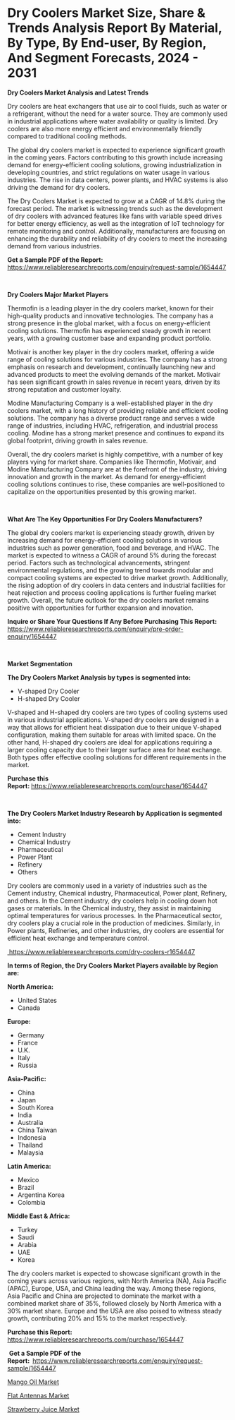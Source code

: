 <p><h1>Dry Coolers Market Size, Share & Trends Analysis Report By Material, By Type, By End-user, By Region, And Segment Forecasts, 2024 - 2031</h1></p><p><strong>Dry Coolers Market Analysis and Latest Trends</strong></p>
<p><p>Dry coolers are heat exchangers that use air to cool fluids, such as water or a refrigerant, without the need for a water source. They are commonly used in industrial applications where water availability or quality is limited. Dry coolers are also more energy efficient and environmentally friendly compared to traditional cooling methods.</p><p>The global dry coolers market is expected to experience significant growth in the coming years. Factors contributing to this growth include increasing demand for energy-efficient cooling solutions, growing industrialization in developing countries, and strict regulations on water usage in various industries. The rise in data centers, power plants, and HVAC systems is also driving the demand for dry coolers.</p><p>The Dry Coolers Market is expected to grow at a CAGR of 14.8% during the forecast period. The market is witnessing trends such as the development of dry coolers with advanced features like fans with variable speed drives for better energy efficiency, as well as the integration of IoT technology for remote monitoring and control. Additionally, manufacturers are focusing on enhancing the durability and reliability of dry coolers to meet the increasing demand from various industries.</p></p>
<p><strong>Get a Sample PDF of the Report:&nbsp;</strong> <a href="https://www.reliableresearchreports.com/enquiry/request-sample/1654447">https://www.reliableresearchreports.com/enquiry/request-sample/1654447</a></p>
<p>&nbsp;</p>
<p><strong>Dry Coolers Major Market Players</strong></p>
<p><p>Thermofin is a leading player in the dry coolers market, known for their high-quality products and innovative technologies. The company has a strong presence in the global market, with a focus on energy-efficient cooling solutions. Thermofin has experienced steady growth in recent years, with a growing customer base and expanding product portfolio.</p><p>Motivair is another key player in the dry coolers market, offering a wide range of cooling solutions for various industries. The company has a strong emphasis on research and development, continually launching new and advanced products to meet the evolving demands of the market. Motivair has seen significant growth in sales revenue in recent years, driven by its strong reputation and customer loyalty.</p><p>Modine Manufacturing Company is a well-established player in the dry coolers market, with a long history of providing reliable and efficient cooling solutions. The company has a diverse product range and serves a wide range of industries, including HVAC, refrigeration, and industrial process cooling. Modine has a strong market presence and continues to expand its global footprint, driving growth in sales revenue.</p><p>Overall, the dry coolers market is highly competitive, with a number of key players vying for market share. Companies like Thermofin, Motivair, and Modine Manufacturing Company are at the forefront of the industry, driving innovation and growth in the market. As demand for energy-efficient cooling solutions continues to rise, these companies are well-positioned to capitalize on the opportunities presented by this growing market.</p></p>
<p>&nbsp;</p>
<p><strong>What Are The Key Opportunities For Dry Coolers Manufacturers?</strong></p>
<p><p>The global dry coolers market is experiencing steady growth, driven by increasing demand for energy-efficient cooling solutions in various industries such as power generation, food and beverage, and HVAC. The market is expected to witness a CAGR of around 5% during the forecast period. Factors such as technological advancements, stringent environmental regulations, and the growing trend towards modular and compact cooling systems are expected to drive market growth. Additionally, the rising adoption of dry coolers in data centers and industrial facilities for heat rejection and process cooling applications is further fueling market growth. Overall, the future outlook for the dry coolers market remains positive with opportunities for further expansion and innovation.</p></p>
<p><strong>Inquire or Share Your Questions If Any Before Purchasing This Report:</strong> <a href="https://www.reliableresearchreports.com/enquiry/pre-order-enquiry/1654447">https://www.reliableresearchreports.com/enquiry/pre-order-enquiry/1654447</a></p>
<p>&nbsp;</p>
<p><strong>Market Segmentation</strong></p>
<p><strong>The Dry Coolers Market Analysis by types is segmented into:</strong></p>
<p><ul><li>V-shaped Dry Cooler</li><li>H-shaped Dry Cooler</li></ul></p>
<p><p>V-shaped and H-shaped dry coolers are two types of cooling systems used in various industrial applications. V-shaped dry coolers are designed in a way that allows for efficient heat dissipation due to their unique V-shaped configuration, making them suitable for areas with limited space. On the other hand, H-shaped dry coolers are ideal for applications requiring a larger cooling capacity due to their larger surface area for heat exchange. Both types offer effective cooling solutions for different requirements in the market.</p></p>
<p><strong>Purchase this Report:&nbsp;</strong><a href="https://www.reliableresearchreports.com/purchase/1654447">https://www.reliableresearchreports.com/purchase/1654447</a></p>
<p>&nbsp;</p>
<p><strong>The Dry Coolers Market Industry Research by Application is segmented into:</strong></p>
<p><ul><li>Cement Industry</li><li>Chemical Industry</li><li>Pharmaceutical</li><li>Power Plant</li><li>Refinery</li><li>Others</li></ul></p>
<p><p>Dry coolers are commonly used in a variety of industries such as the Cement industry, Chemical industry, Pharmaceutical, Power plant, Refinery, and others. In the Cement industry, dry coolers help in cooling down hot gases or materials. In the Chemical industry, they assist in maintaining optimal temperatures for various processes. In the Pharmaceutical sector, dry coolers play a crucial role in the production of medicines. Similarly, in Power plants, Refineries, and other industries, dry coolers are essential for efficient heat exchange and temperature control.</p></p>
<p><a href="https://www.reliableresearchreports.com/dry-coolers-r1654447">&nbsp;https://www.reliableresearchreports.com/dry-coolers-r1654447</a></p>
<p><strong>In terms of Region, the Dry Coolers Market Players available by Region are:</strong></p>
<p>
    <p> <strong> North America: </strong>
        <ul>
            <li>United States</li>
            <li>Canada</li>
        </ul>
        </p> 
    <p> <strong> Europe: </strong>
        <ul>
            <li>Germany</li>
            <li>France</li>
            <li>U.K.</li>
            <li>Italy</li>
            <li>Russia</li>
        </ul>
        </p> 
    <p> <strong> Asia-Pacific: </strong>
        <ul>
            <li>China</li>
            <li>Japan</li>
            <li>South Korea</li>
            <li>India</li>
            <li>Australia</li>
            <li>China Taiwan</li>
            <li>Indonesia</li>
            <li>Thailand</li>
            <li>Malaysia</li>
        </ul>
        </p> 
    <p> <strong> Latin America: </strong>
        <ul>
            <li>Mexico</li>
            <li>Brazil</li>
            <li>Argentina Korea</li>
            <li>Colombia</li>
        </ul>
        </p> 
    <p> <strong> Middle East & Africa: </strong>
        <ul>
            <li>Turkey</li>
            <li>Saudi</li>
            <li>Arabia</li>
            <li>UAE</li>
            <li>Korea</li>
        </ul>
    </p>
    </p>
<p><p>The dry coolers market is expected to showcase significant growth in the coming years across various regions, with North America (NA), Asia Pacific (APAC), Europe, USA, and China leading the way. Among these regions, Asia Pacific and China are projected to dominate the market with a combined market share of 35%, followed closely by North America with a 30% market share. Europe and the USA are also poised to witness steady growth, contributing 20% and 15% to the market respectively.</p></p>
<p><strong>Purchase this Report: </strong><a href="https://www.reliableresearchreports.com/purchase/1654447">https://www.reliableresearchreports.com/purchase/1654447</a></p>
<p>&nbsp;<strong>Get a Sample PDF of the Report:&nbsp;&nbsp;</strong><a href="https://www.reliableresearchreports.com/enquiry/request-sample/1654447">https://www.reliableresearchreports.com/enquiry/request-sample/1654447</a></p>
<p><strong></strong></p>
<p><p><a href="https://github.com/mqlmqing52/Market-Research-Report-List-1/blob/main/mango-oil-market.md">Mango Oil Market</a></p><p><a href="https://issuu.com/reportprime-2/docs/flat-antennas-market-size-2030.pptx">Flat Antennas Market</a></p><p><a href="https://github.com/santosh758595/Market-Research-Report-List-5/blob/main/strawberry-juice-market.md">Strawberry Juice Market</a></p></p>